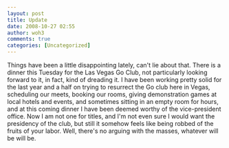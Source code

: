 ```yaml
---
layout: post
title: Update
date: 2008-10-27 02:55
author: woh3
comments: true
categories: [Uncategorized]
---
```

Things have been a little disappointing lately, can't lie about that. There is a dinner this Tuesday for the Las Vegas Go Club, not particularly looking forward to it, in fact, kind of dreading it. I have been working pretty solid for the last year and a half on trying to resurrect the Go club here in Vegas, scheduling our meets, booking our rooms, giving demonstration games at local hotels and events, and sometimes sitting in an empty room for hours, and at this coming dinner I have been deemed worthy of the vice-president office. Now I am not one for titles, and I'm not even sure I would want the presidency of the club, but still it somehow feels like being robbed of the fruits of your labor. Well, there's no arguing with the masses, whatever will be will be.
